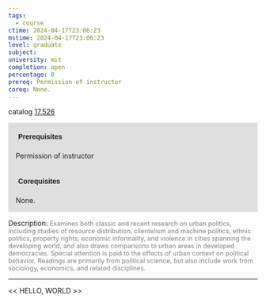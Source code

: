 ```yaml
---
tags:
  - course
ctime: 2024-04-17T23:06:23
mstime: 2024-04-17T23:06:23
level: graduate
subject: 
university: mit
completion: open
percentage: 0
prereq: Permission of instructor
coreq: None.
---
```


catalog [17.526](http://student.mit.edu/catalog/m17b.html#17.526)

<span style="display: block; padding: 15px; background-color: rgb(100, 100, 100, 0.2);"><font id="m_prereq1617_0" style="display: block; font-family: Arial, sans-serif; font-weight: bold; padding: 5px">Prerequisites</font><br><span id="prereq1617_0">Permission of instructor</span></span>
<span style="display: block; padding: 15px; background-color: rgb(100, 100, 100, 0.2);"><font id="m_coreq1617_0" style="display: block; font-family: Arial, sans-serif; font-weight: bold; padding: 5px">Corequisites</font><br><span id="coreq1617_0">None.</span></span>

<font style="">Description:</font>
<font style="color: grey; font-size: 0.8rem;">Examines both classic and recent research on urban politics, including studies of resource distribution, clientelism and machine politics, ethnic politics, property rights, economic informality, and violence in cities spanning the developing world, and also draws comparisons to urban areas in developed democracies. Special attention is paid to the effects of urban context on political behavior. Readings are primarily from political science, but also include work from sociology, economics, and related disciplines.</font>



---

<< HELLO, WORLD >>
